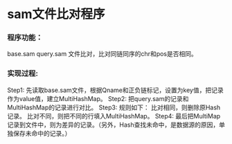 # sam文件比对程序

### 程序功能：
base.sam query.sam 文件比对，比对同链同序的chr和pos是否相同。

### 实现过程:
Step1: 先读取base.sam文件，根据Qname和正负链标记，设置为key值，把记录作为value值，建立MultiHashMap。
Step2: 把query.sam的记录和MultiHashMap的记录进行对比。
Step3: 规则如下：
        比对相同，则删除原Hash记录。
        比对不同，则把不同的行填入MultiHashMap。
Step4: 最后把MultiMap记录到文件中，则为差异的记录。（另外，Hash查找未命中，是数据源的原因，单独保存未命中的记录。）

